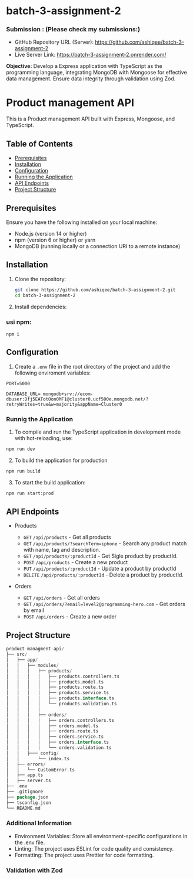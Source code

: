 # batch-3-assignment-2
### **Submission : (Please check my submissions:)**

- GitHub Repository URL (Server): https://github.com/ashiqee/batch-3-assignment-2 
- Live Server Link: https://batch-3-assignment-2.onrender.com/


**Objective:** Develop a Express application with TypeScript as the programming language, integrating MongoDB with Mongoose for effective data management. Ensure data integrity through validation using Zod.

# Product management API

This is a Product management API built with Express, Mongoose, and TypeScript.

## Table of Contents
- [Prerequisites](#prerequisites)
- [Installation](#installation)
- [Configuration](#configuration)
- [Running the Application](#running-the-application)
- [API Endpoints](#api-endpoints)
- [Project Structure](#project-structure)

## Prerequisites

Ensure you have the following installed on your local machine:
- Node.js (version 14 or higher)
- npm (version 6 or higher) or yarn
- MongoDB (running locally or a connection URI to a remote instance)

## Installation

1. Clone the repository:

   ```bash
   git clone https://github.com/ashiqee/batch-3-assignment-2.git
   cd batch-3-assignment-2


2. Install dependencies:
### usi npm: 
```tsc
npm i
```
## Configuration
1. Create a  `.env` file in the root directory of the project and add the following enviroment variables:
```tsc
PORT=5000

DATABASE_URL= mongodb+srv://ecom-dbuser:Dfj5EATotOon0MF1@cluster0.ucf500e.mongodb.net/?retryWrites=true&w=majority&appName=Cluster0
```

### Runnig the Application

1. To compile and run the TypeScript application in development mode with hot-reloading, use:
```bash
npm run dev
```

2. To build the application for production

```bash
npm run build
```
3. To start the build application:
```bash
npm run start:prod
```

## API Endpoints

- Products
    - `GET` `/api/products` - Get all products
    - `GET` `/api/products/?searchTerm=iphone` - Search any product match with name, tag and description.
    - `GET` `/api/products/:productId` - Get Sigle product by productId.
    - `POST` `/api/products` - Create a new product
    - `PUT` `/api/products/:productId` - Update a product by productId
    - `DELETE` `/api/products/:productId` - Delete a product by productId.

- Orders
    - `GET` `/api/orders` - Get all orders
    - `GET` `/api/orders/?email=level2@programming-hero.com` - Get orders by email
    - `POST` `/api/orders` - Create a new order


## Project Structure


```go
product-managment-api/
├── src/
│   ├── app/
│   │   ├── modules/
│   │   │   ├── products/
│   │   │   │   ├── products.controllers.ts
│   │   │   │   ├── products.model.ts
│   │   │   │   ├── products.route.ts
│   │   │   │   ├── products.service.ts
│   │   │   │   ├── products.interface.ts
│   │   │   │   └── products.validation.ts
│   │   │   │  
│   │   │   ├── orders/
│   │   │   │   ├── orders.controllers.ts
│   │   │   │   ├── orders.model.ts
│   │   │   │   ├── orders.route.ts
│   │   │   │   ├── orders.service.ts
│   │   │   │   ├── orders.interface.ts
│   │   │   │   └── orders.validation.ts
│   │   ├─── config/
│   │       └── index.ts
│   ├── errors/
│   │   └── CustomError.ts
│   ├── app.ts
│   ├── server.ts
├── .env
├── .gitignore
├── package.json
├── tsconfig.json
└── README.md
```

### Additional Information
  - Environment Variables: Store all environment-specific configurations in the .env file.
 - Linting: The project uses ESLint for code quality and consistency.
- Formatting: The project uses Prettier for code formatting.

### **Validation with Zod**





